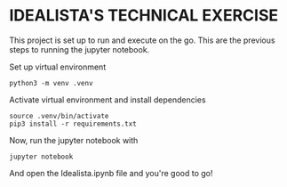 # IDEALISTA'S TECHNICAL EXERCISE

This project is set up to run and execute on the go.
This are the previous steps to running the jupyter notebook.

Set up virtual environment
```
python3 -m venv .venv
```

Activate virtual environment and install dependencies
```
source .venv/bin/activate
pip3 install -r requirements.txt
```

Now, run the jupyter notebook with
```
jupyter notebook
```

And open the Idealista.ipynb file
and you're good to go!
